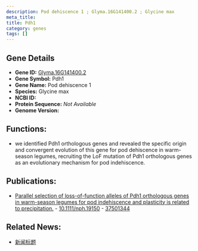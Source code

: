 ```yaml
---
description: Pod dehiscence 1 ; Glyma.16G141400.2 ; Glycine max
meta_title:
title: Pdh1
category: genes
tags: []
---
```


## Gene Details
- **Gene ID:**	[Glyma.16G141400.2](https://www.maizegdb.org/gene_center/gene/Glyma.16G141400.2)
- **Gene Symbol:** Pdh1
- **Gene Name:** Pod dehiscence 1
- **Species:** Glycine max
- **NCBI ID:** [  ]()
- **Protein Sequence:** *Not Available*
- **Genome Version:** []()

## Functions:
   - we identified Pdh1 orthologous genes and revealed the specific origin and convergent evolution of this gene for pod dehiscence in warm-season legumes, recruiting the LoF mutation of Pdh1 orthologous genes as an evolutionary mechanism for pod indehiscence.

## Publications:
   - [Parallel selection of loss-of-function alleles of Pdh1 orthologous genes in warm-season legumes for pod indehiscence and plasticity is related to precipitation.]( https://nph.onlinelibrary.wiley.com/doi/10.1111/nph.19150 ) - [10.1111/nph.19150]( https://nph.onlinelibrary.wiley.com/doi/10.1111/nph.19150 ) - [37501344](https://pubmed.ncbi.nlm.nih.gov/37501344/)

## Related News:
   - [新闻标题](https://mp.weixin.qq.com/s/f-LHfgqsTSkD_jBT8-HwUw)
